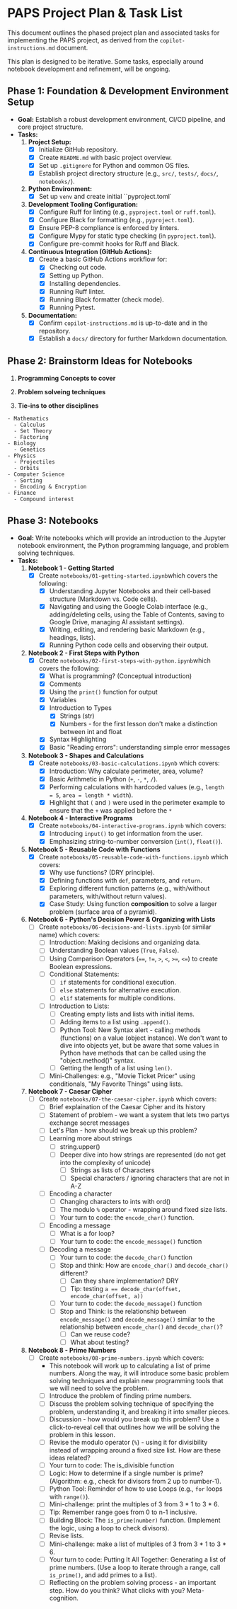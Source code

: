 # PAPS Project Plan & Task List

This document outlines the phased project plan and associated tasks for implementing the PAPS project, as derived from the `copilot-instructions.md` document.

This plan is designed to be iterative. Some tasks, especially around notebook development and refinement, will be ongoing.

## Phase 1: Foundation & Development Environment Setup

* **Goal:** Establish a robust development environment, CI/CD pipeline, and core project structure.
* **Tasks:**
    1. **Project Setup:**
        * [x] Initialize GitHub repository.
        * [x] Create `README.md` with basic project overview.
        * [x] Set up `.gitignore` for Python and common OS files.
        * [x] Establish project directory structure (e.g., `src/`, `tests/`, `docs/`, `notebooks/`).
    2. **Python Environment:**
        * [x] Set up `venv` and create initial ``pyproject.toml`
    3. **Development Tooling Configuration:**
        * [x] Configure Ruff for linting (e.g., `pyproject.toml` or `ruff.toml`).
        * [x] Configure Black for formatting (e.g., `pyproject.toml`).
        * [x] Ensure PEP-8 compliance is enforced by linters.
        * [x] Configure Mypy for static type checking (in `pyproject.toml`).
        * [x] Configure pre-commit hooks for Ruff and Black.
    4. **Continuous Integration (GitHub Actions):**
        * [x] Create a basic GitHub Actions workflow for:
            * [x] Checking out code.
            * [x] Setting up Python.
            * [x] Installing dependencies.
            * [x] Running Ruff linter.
            * [x] Running Black formatter (check mode).
            * [x] Running Pytest.
    5. **Documentation:**
        * [x] Confirm `copilot-instructions.md` is up-to-date and in the repository.
        * [x] Establish a `docs/` directory for further Markdown documentation.

## Phase 2: Brainstorm Ideas for Notebooks

  1. **Programming Concepts to cover**

  2. **Problem solveing techniques**

  3. **Tie-ins to other disciplines**

    - Mathematics
      - Calculus
      - Set Theory
      - Factoring
    - Biology
      - Genetics
    - Physics
      - Projectiles
      - Orbits
    - Computer Science
      - Sorting
      - Encoding & Encryption
    - Finance
      - Compound interest

## Phase 3: Notebooks

* **Goal:** Write notebooks which will provide an introduction to the Jupyter notebook environment, the Python programming language, and problem solving techniques.
* **Tasks:**
    1. **Notebook 1 - Getting Started**
        * [x] Create `notebooks/01-getting-started.ipynb`which covers the following:
          * [x] Understanding Jupyter Notebooks and their cell-based structure (Markdown vs. Code cells).
          * [x] Navigating and using the Google Colab interface (e.g., adding/deleting cells, using the Table of Contents, saving to Google Drive, managing AI assistant settings).
          * [x] Writing, editing, and rendering basic Markdown (e.g., headings, lists).
          * [x] Running Python code cells and observing their output.
    2. **Notebook 2 - First Steps with Python**
        * [x] Create `notebooks/02-first-steps-with-python.ipynb`which covers the following:
          * [x] What is programming? (Conceptual introduction)
          * [x] Comments
          * [x] Using the `print()` function for output
          * [x] Variables
          * [x] Introduction to Types
            * [x] Strings (str)
            * [x] Numbers - for the first lesson don't make a distinction between int and float
          * [x] Syntax Highlighting
          * [x] Basic "Reading errors": understanding simple error messages
    3. **Notebook 3 - Shapes and Calculations**
        * [x] Create `notebooks/03-basic-calculations.ipynb` which covers:
            * [x] Introduction: Why calculate perimeter, area, volume?
            * [x] Basic Arithmetic in Python (`+`, `-`, `*`, `/`).
            * [x] Performing calculations with hardcoded values (e.g., `length = 5`, `area = length * width`).
            * [x] Highlight that `(` and `)` were used in the perimeter example to ensure that the `+` was applied before the `*`
    4. **Notebook 4 - Interactive Programs**
        * [x] Create `notebooks/04-interactive-programs.ipynb` which covers:
            * [x] Introducing `input()` to get information from the user.
            * [x] Emphasizing string-to-number conversion (`int()`, `float()`).
    5. **Notebook 5 - Reusable Code with Functions**
        * [x] Create `notebooks/05-reusable-code-with-functions.ipynb` which covers:
            * [x] Why use functions? (DRY principle).
            * [x] Defining functions with `def`, parameters, and `return`.
            * [x] Exploring different function patterns (e.g., with/without parameters, with/without return values).
            * [x] Case Study: Using function **composition** to solve a larger problem (surface area of a pyramid).
    6. **Notebook 6 - Python's Decision Power & Organizing with Lists**
        * [ ] Create `notebooks/06-decisions-and-lists.ipynb` (or similar name) which covers:
            * [ ] Introduction: Making decisions and organizing data.
            * [ ] Understanding Boolean values (`True`, `False`).
            * [ ] Using Comparison Operators (`==`, `!=`, `>`, `<`, `>=`, `<=`) to create Boolean expressions.
            * [ ] Conditional Statements:
                * [ ] `if` statements for conditional execution.
                * [ ] `else` statements for alternative execution.
                * [ ] `elif` statements for multiple conditions.
            * [ ] Introduction to Lists:
                * [ ] Creating empty lists and lists with initial items.
                * [ ] Adding items to a list using `.append()`.
                * [ ] Python Tool: New Syntax alert - calling methods (functions) on a value (object instance).  We don't want to dive into objects yet, but be aware that some values in Python have methods that can be called using the "object.method()" syntax.
                * [ ] Getting the length of a list using `len()`.
            * [ ] Mini-Challenges: e.g., "Movie Ticket Pricer" using conditionals, "My Favorite Things" using lists.
    7. **Notebook 7 - Caesar Cipher**
        * [ ] Create `notebooks/07-the-caesar-cipher.ipynb` which covers:
          * [ ] Brief explaination of the Caesar Cipher and its history
          * [ ] Statement of problem - we want a system that lets two partys exchange secret messages
          * [ ] Let's Plan - how should we break up this problem?
          * [ ] Learning more about strings
            * [ ] string.upper()
            * [ ] Deeper dive into how strings are represented (do not get into the complexity of unicode)
              * [ ] Strings as lists of Characters
              * [ ] Special characters / ignoring characters that are not in A-Z
          * [ ] Encoding a character
            * [ ] Changing characters to ints with ord()
            * [ ] The modulo `%` operator - wrapping around fixed size lists.
            * [ ] Your turn to code: the `encode_char()` function.
          * [ ] Encoding a message
            * [ ] What is a for loop?
            * [ ] Your turn to code: the `encode_message()` function
          * [ ] Decoding a message
            * [ ] Your turn to code: the `decode_char()` function
            * [ ] Stop and think: How are `encode_char()` and `decode_char()` different?
              * [ ] Can they share implementation? DRY
              * [ ] Tip: testing `a == decode_char(offset, encode_char(offset, a))`
            * [ ] Your turn to code: the `decode_message()` function
            * [ ] Stop and Think: is the relationship between `encode_message()` and `decode_message()` similar to the relationship between `encode_char()` and `decode_char()`?
              * [ ] Can we reuse code?
              * [ ] What about testing?
    8. **Notebook 8 - Prime Numbers**
        * [ ] Create `notebooks/08-prime-numbers.ipynb` which covers:
          * This notebook will work up to calculating a list of prime numbers.  Along the way, it will introduce some basic problem solving techniques and explain new programming tools that we will need to solve the problem.
          * [ ] Introduce the problem of finding prime numbers.
          * [ ] Discuss the problem solving technique of specifying the problem, understanding it, and breaking it into smaller pieces.
          * [ ] Discussion - how would you break up this problem?  Use a click-to-reveal cell that outlines how we will be solving the problem in this lesson.
          * [ ] Revise the modulo operator (`%`) - using it for divisibility instead of wrapping around a fixed size list.  How are these ideas related?
          * [ ] Your turn to code: The is_divisible function
          * [ ] Logic: How to determine if a single number is prime? (Algorithm: e.g., check for divisors from 2 up to number-1).
          * [ ] Python Tool: Reminder of how to use Loops (e.g., `for` loops with `range()`).
          * [ ] Mini-challenge: print the multiples of 3 from 3 * 1 to 3 * 6.
          * [ ] Tip: Remember range goes from 0 to n-1 inclusive.
          * [ ] Building Block: The `is_prime(number)` function. (Implement the logic, using a loop to check divisors).
          * [ ] Revise lists.
          * [ ] Mini-challenge: make a list of multiples of 3 from 3 * 1 to 3 * 6.
          * [ ] Your turn to code: Putting It All Together: Generating a list of prime numbers. (Use a loop to iterate through a range, call `is_prime()`, and add primes to a list).
          * [ ] Reflecting on the problem solving process - an important step.  How do you think?  What clicks with you?  Meta-cognition.
